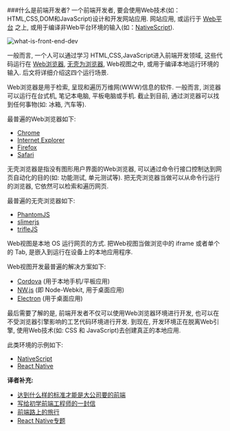 ###什么是前端开发者?
一个前端开发者, 要会使用Web技术(如：HTML,CSS,DOM和JavaScript)设计和开发网站应用. 网站应用,    或运行于 [Web平台](https://en.wikipedia.org/wiki/Open_Web_Platform) 之上, 或用于编译非Web平台环境的输入(如：[NativeScript](https://www.nativescript.org/)).


![what-is-front-end-dev](https://raw.githubusercontent.com/dwqs/fedHandlebook/master/images/what-is-front-end-dev.png)


一般而言, 一个人可以通过学习 HTML,CSS,JavaScript进入前端开发领域, 这些代码运行在 [Web浏览器](https://en.wikipedia.org/wiki/Web_browser), [无壳为浏览器](https://en.wikipedia.org/wiki/Headless_browser), Web视图之中, 或用于编译本地运行环境的输入. 后文将详细介绍这四个运行场景.

Web浏览器是用于检索, 呈现和遍历万维网(WWW)信息的软件. 一般而言, 浏览器可以运行在台式机, 笔记本电脑, 平板电脑或手机. 截止到目前, 通过浏览器可以找到任何事物(如: 冰箱, 汽车等).

最普遍的Web浏览器如下:

* [Chrome](http://www.google.com/chrome/)
* [Internet Explorer](http://dev.modern.ie/)
* [Firefox](https://www.mozilla.org/firefox/)
* [Safari](http://www.apple.com/safari/)

无壳浏览器是指没有图形用户界面的Web浏览器, 可以通过命令行接口控制达到网页自动化的目的(如: 功能测试, 单元测试等). 把无壳浏览器当做可以从命令行运行的浏览器, 它依然可以检索和遍历网页.

最普遍的无壳浏览器如下:

* [PhantomJS](http://phantomjs.org/)
* [slimerjs](http://slimerjs.org/)
* [trifleJS](http://triflejs.org/)

Web视图是本地 OS 运行网页的方式. 把Web视图当做浏览中的 iframe 或者单个的 Tab, 是嵌入到运行在设备上的本地应用程序.

Web视图开发最普遍的解决方案如下:

* [Cordova](https://cordova.apache.org/) (用于本地手机/平板应用)
* [NW.js](https://github.com/nwjs/nw.js) (即 Node-Webkit, 用于桌面应用)
* [Electron](http://electron.atom.io/) (用于桌面应用) 

最后需要了解的是, 前端开发者不仅可以使用Web浏览器环境进行开发, 也可以在不受浏览器引擎影响的工艺代码环境进行开发. 到现在, 开发环境正在脱离Web引擎, 使用Web技术(如: CSS 和 JavaScript)去创建真正的本地应用. 

此类环境的示例如下:

* [NativeScript](https://www.nativescript.org/)
* [React Native](https://facebook.github.io/react-native/)


**译者补充:**

* [达到什么样的标准才能是大公司要的前端](http://qianduanfan.com/index.php/topic/show/217)
* [写给初学前端工程师的一封信](http://www.w3ctech.com/topic/983)
* [前端路上的旅行](http://www.w3cplus.com/front-end-trip-on-road.html)
* [React Native专题](http://www.jianshu.com/p/96febc4fec45)
